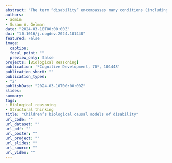 ```yaml
---
abstract: "The term “disability” encompasses many conditions (including a range of learning, intellectual, physical, sensory and socioemotional disorders) that can be caused by a variety of genetic, environmental, and unknown factors. We examine how children reason about the biological nature of disabilities, specifically the extent to which they use 'essentialist', 'infectious disease', or 'bodily damage' causal models. These models provide competing predictions regarding the biological nature of disability. The essentialist model views disabilities as caused by an internal essence, akin to genes, and entails thinking of disabilities as stable, immutable, and inheritable. The infectious disease model views disabilities as communicable, abnormal, and needing intervention. The bodily damage model views disabilities as resulting from injuries or toxins, which maybe stable but are not inheritable or transmissible. We review what is known about children's acquisition of these models, and discuss how disentangling these biological models is a fruitful avenue for future research."
authors:
- admin
- Susan A. Gelman
date: "2024-03-10T00:00:00Z"
doi: "10.1016/j.cogdev.2024.101448"
featured: False
image:
  caption: 
  focal_point: ""
  preview_only: false
projects: [Biological Reasoning]
publication: '*Cognitive Development, 70*, 101448'
publication_short: ""
publication_types:
- "2"
publishDate: "2024-03-10T00:00:00Z"
slides: 
summary: 
tags:
- Biological reasoning
- Structural thinking
title: "Children’s biological causal models of disability"
url_code: ""
url_dataset: ""
url_pdf: ""
url_poster: ""
url_project: ""
url_slides: ""
url_source: ""
url_video: ""
---
```

